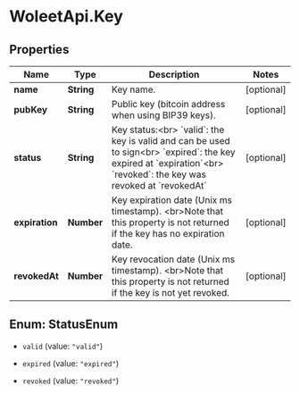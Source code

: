 # WoleetApi.Key

## Properties

Name | Type | Description | Notes
------------ | ------------- | ------------- | -------------
**name** | **String** | Key name. | [optional] 
**pubKey** | **String** | Public key (bitcoin address when using BIP39 keys). | [optional] 
**status** | **String** | Key status:&lt;br&gt; &#x60;valid&#x60;: the key is valid and can be used to sign&lt;br&gt; &#x60;expired&#x60;: the key expired at &#x60;expiration&#x60;&lt;br&gt; &#x60;revoked&#x60;: the key was revoked at &#x60;revokedAt&#x60;  | [optional] 
**expiration** | **Number** | Key expiration date (Unix ms timestamp). &lt;br&gt;Note that this property is not returned if the key has no expiration date.  | [optional] 
**revokedAt** | **Number** | Key revocation date (Unix ms timestamp). &lt;br&gt;Note that this property is not returned if the key is not yet revoked.  | [optional] 



## Enum: StatusEnum


* `valid` (value: `"valid"`)

* `expired` (value: `"expired"`)

* `revoked` (value: `"revoked"`)




